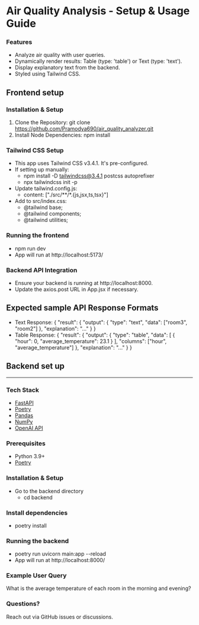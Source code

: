 # Air Quality Analysis  - Setup & Usage Guide

### Features
  -	Analyze air quality with user queries.
  -	Dynamically render results: Table (type: 'table') or Text (type: 'text').
  -	Display explanatory text from the backend.
  -	Styled using Tailwind CSS.
  
## Frontend setup 
### Installation & Setup
  1. Clone the Repository:
     git clone https://github.com/Pramodya690/air_quality_analyzer.git  
  2. Install Node Dependencies:
     npm install
     
### Tailwind CSS Setup
  - This app uses Tailwind CSS v3.4.1. It's pre-configured.
  - If setting up manually:
     - npm install -D tailwindcss@3.4.1 postcss autoprefixer
     - npx tailwindcss init -p
  - Update tailwind.config.js:
     - content: ["./src/**/*.{js,jsx,ts,tsx}"]
  - Add to src/index.css:
     - @tailwind base;
     - @tailwind components;
     - @tailwind utilities;
     
### Running the frontend
  - npm run dev
  - App will run at http://localhost:5173/
  
### Backend API Integration
  - Ensure your backend is running at http://localhost:8000.
  - Update the axios.post URL in App.jsx if necessary.
  
  ## Expected sample API Response Formats
  - Text Response:
   { "result": { "output": { "type": "text", "data": ["room3", "room2"] }, "explanation": "..." } }
  - Table Response:
   { "result": { "output": { "type": "table", "data": [ { "hour": 0, "average_temperature": 23.1 } ], "columns": ["hour", "average_temperature"] }, "explanation": "..." } }

## Backend set up
---
### Tech Stack

- [FastAPI](https://fastapi.tiangolo.com/)
- [Poetry](https://python-poetry.org/)
- [Pandas](https://pandas.pydata.org/)
- [NumPy](https://numpy.org/)
- [OpenAI API](https://platform.openai.com/)


### Prerequisites

- Python 3.9+
- [Poetry](https://python-poetry.org/docs/#installation)

### Installation & Setup

- Go to the backend directory
  - cd backend

### Install dependencies
- poetry install

### Running the backend
 - poetry run uvicorn main:app --reload
 - App will run at http://localhost:8000/
  
### Example User Query
  What is the average temperature of each room in the morning and evening?
  
### Questions?
  Reach out via GitHub issues or discussions.
